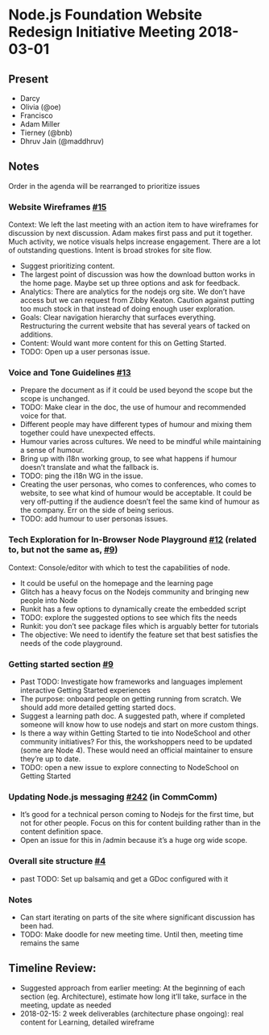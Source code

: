 # Node.js Foundation Website Redesign Initiative Meeting 2018-03-01

## Present
- Darcy 
- Olivia (@oe)
- Francisco
- Adam Miller
- Tierney (@bnb)
- Dhruv Jain (@maddhruv)


## Notes
Order in the agenda will be rearranged to prioritize issues

### Website Wireframes [#15](https://github.com/nodejs/website-redesign/issues/15)
Context: We left the last meeting with an action item to have wireframes for discussion by next discussion. Adam makes first pass and put it together. Much activity, we notice visuals helps increase engagement. There are a lot of outstanding questions. Intent is broad strokes for site flow.
* Suggest prioritizing content. 
* The largest point of discussion was how the download button works in the home page. Maybe set up three options and ask for feedback.
* Analytics: There are analytics for the nodejs org site. We don’t have access but we can request from Zibby Keaton. Caution against putting too much stock in that instead of doing enough user exploration.
* Goals: Clear navigation hierarchy that surfaces everything. Restructuring the current website that has several years of tacked on additions.
* Content: Would want more content for this on Getting Started.
* TODO: Open up a user personas issue.


### Voice and Tone Guidelines [#13](https://github.com/nodejs/website-redesign/issues/13)
* Prepare the document as if it could be used beyond the scope but the scope is unchanged.
* TODO: Make clear in the doc, the use of humour and recommended voice for that.
* Different people may have different types of humour and mixing them together could have unexpected effects.
* Humour varies across cultures. We need to be mindful while maintaining a sense of humour.
* Bring up with i18n working group, to see what happens if humour doesn’t translate and what the fallback is.
* TODO: ping the i18n WG in the issue.
* Creating the user personas, who comes to conferences, who comes to website, to see what kind of humour would be acceptable. It could be very off-putting if the audience doesn’t feel the same kind of humour as the company. Err on the side of being serious.
* TODO: add humour to user personas issues.

### Tech Exploration for In-Browser Node Playground [#12](https://github.com/nodejs/website-redesign/issues/12) (related to, but not the same as, [#9](https://github.com/nodejs/website-redesign/issues/9))
Context: Console/editor with which to test the capabilities of node.
* It could be useful on the homepage and the learning page
* Glitch has a heavy focus on the Nodejs community and bringing new people into Node
* Runkit has a few options to dynamically create the embedded script
* TODO: explore the suggested options to see which fits the needs
* Runkit: you don’t see package files which is arguably better for tutorials
* The objective: We need to identify the feature set that best satisfies the needs of the code playground.


### Getting started section [#9](https://github.com/nodejs/website-redesign/issues/9)
* Past TODO: Investigate how frameworks and languages implement interactive Getting Started experiences
* The purpose: onboard people on getting running from scratch. We should add more detailed getting started docs.
* Suggest a learning path doc. A suggested path, where if completed someone will know how to use nodejs and start on more custom things.
* Is there a way within Getting Started to tie into NodeSchool and other community initiatives? For this, the workshoppers need to be updated (some are Node 4). These would need an official maintainer to ensure they’re up to date.
* TODO: open a new issue to explore connecting to NodeSchool on Getting Started


### Updating Node.js messaging [#242](https://github.com/nodejs/community-committee/issues/242) (in CommComm)
* It’s good for a technical person coming to Nodejs for the first time, but not for other people. Focus on this for content building rather than in the content definition space.
* Open an issue for this in /admin because it’s a huge org wide scope.


### Overall site structure [#4](https://github.com/nodejs/website-redesign/issues/4)
* past TODO: Set up balsamiq and get a GDoc configured with it


### Notes
* Can start iterating on parts of the site where significant discussion has been had.
* TODO: Make doodle for new meeting time. Until then, meeting time remains the same


## Timeline Review:
* Suggested approach from earlier meeting: At the beginning of each section (eg. Architecture), estimate how long it’ll take, surface in the meeting, update as needed
* 2018-02-15: 2 week deliverables (architecture phase ongoing): real content for Learning, detailed wireframe


